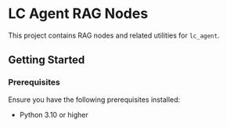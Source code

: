 # LC Agent RAG Nodes

This project contains RAG nodes and related utilities for `lc_agent`.

## Getting Started

### Prerequisites

Ensure you have the following prerequisites installed:
- Python 3.10 or higher
